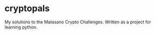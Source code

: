 cryptopals
==========

My solutions to the Matasano Crypto Challenges.  Written as a project for learning python.
